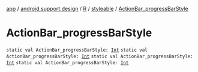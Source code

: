 [app](../../../index.md) / [android.support.design](../../index.md) / [R](../index.md) / [styleable](index.md) / [ActionBar_progressBarStyle](.)

# ActionBar_progressBarStyle

`static val ActionBar_progressBarStyle: `[`Int`](https://kotlinlang.org/api/latest/jvm/stdlib/kotlin/-int/index.html)
`static val ActionBar_progressBarStyle: `[`Int`](https://kotlinlang.org/api/latest/jvm/stdlib/kotlin/-int/index.html)
`static val ActionBar_progressBarStyle: `[`Int`](https://kotlinlang.org/api/latest/jvm/stdlib/kotlin/-int/index.html)
`static val ActionBar_progressBarStyle: `[`Int`](https://kotlinlang.org/api/latest/jvm/stdlib/kotlin/-int/index.html)
